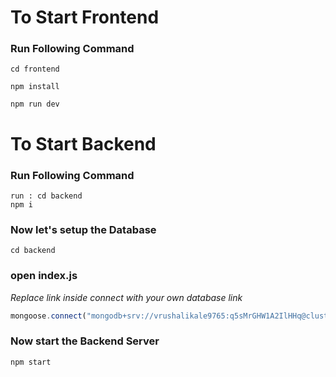 # To Start Frontend 
### Run Following Command
`cd frontend`   

 `npm install`  
 
 `npm run dev` 


# To Start Backend 
### Run Following Command
`run : cd backend`  
`npm i`   
### Now let's setup the Database
`cd backend`   
### open index.js 
_Replace link inside connect with your own database link_
```JavaScript 
mongoose.connect("mongodb+srv://vrushalikale9765:q5sMrGHW1A2IlHHq@cluster0.gdyanht.mongodb.net/auth?retryWrites=true&w=majority")
```
### Now start the Backend Server  
`npm start`
